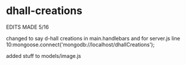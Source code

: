 # dhall-creations

EDITS MADE 5/16

changed to say d-hall creations in main.handlebars and for server.js line 10:mongoose.connect('mongodb://localhost/dhallCreations');

added stuff to models/image.js
